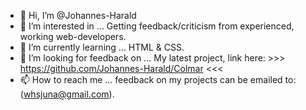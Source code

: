 - 👋 Hi, I’m @Johannes-Harald
- 👀 I’m interested in ... Getting feedback/criticism from experienced, working web-developers.
- 🌱 I’m currently learning ... HTML & CSS.
- 💞️ I’m looking for feedback on ... My latest project, link here: >>> https://github.com/Johannes-Harald/Colmar <<<
- 📫 How to reach me ... feedback on my projects can be emailed to: (whsjuna@gmail.com).


